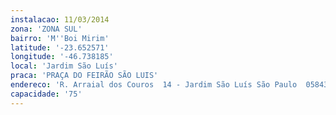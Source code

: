 ```yaml
---
instalacao: 11/03/2014
zona: 'ZONA SUL'
bairro: 'M''Boi Mirim'
latitude: '-23.652571'
longitude: '-46.738185'
local: 'Jardim São Luís'
praca: 'PRAÇA DO FEIRÃO SÃO LUIS'
endereco: 'R. Arraial dos Couros  14 - Jardim São Luís São Paulo  05843-140'
capacidade: '75'
---
```

